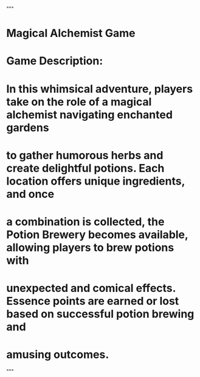 """
# Magical Alchemist Game

# Game Description:
# In this whimsical adventure, players take on the role of a magical alchemist navigating enchanted gardens
# to gather humorous herbs and create delightful potions. Each location offers unique ingredients, and once
# a combination is collected, the Potion Brewery becomes available, allowing players to brew potions with
# unexpected and comical effects. Essence points are earned or lost based on successful potion brewing and
# amusing outcomes.

"""